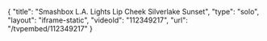 {
    "title": "Smashbox L.A. Lights Lip   Cheek  Silverlake Sunset",
    "type": "solo",
    "layout": "iframe-static",
    "videoId": "112349217",
    "url": "\/tvpembed\/112349217"
}